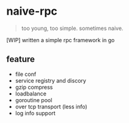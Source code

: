 # naive-rpc

> too young, too simple. sometimes naive.

[WIP] written a simple rpc framework in go

## feature

 - file conf
 - service registry and discory
 - gzip compress
 - loadbalance
 - goroutine pool
 - over tcp transport (less info)
 - log info support

